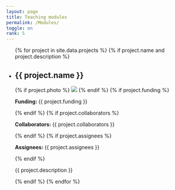 ```yaml
---
layout: page
title: Teaching modules
permalink: /Modules/
toggle: on
rank: 5
---
```




<div class="lab-wrapper">
    <ul class="lab-list">
    {% for project in site.data.projects %}
    {% if project.name and project.description %}
        <li>
            <h2>{{ project.name }}</h2>
            {% if project.photo %}
                <img class="float-right projects-photo" src="{{ project.photo | prepend: site.images_dir | prepend: site.baseurl }}">
            {% endif %}
            {% if project.funding %}
                <p><b>Funding: </b>{{ project.funding }}</p>
            {% endif %}
            {% if project.collaborators %}
                <p><b>Collaborators: </b>{{ project.collaborators }}</p>
            {% endif %}
            {% if project.assignees %}
                <p><b>Assignees: </b>{{ project.assignees }}</p>
            {% endif %}
            <p>{{ project.description }}</p>
        </li>
    {% endif %}
    {% endfor %}
    </ul>
</div>
